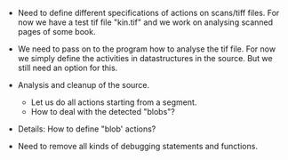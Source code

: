 
* Need to define different specifications of actions on scans/tiff files.
  For now we have a test tif file "kin.tif" and we work on analysing
  scanned pages of some book.

* We need to pass on to the program how to analyse the tif file.
  For now we simply define the activities in datastructures in the source.
  But we still need an option for this.

* Analysis and cleanup of the source.
  * Let us do all actions starting from a segment.
  * How to deal with the detected "blobs"?
* Details: How to define "blob' actions?
  
* Need to remove all kinds of debugging statements and functions.